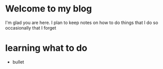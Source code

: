 ---
---
# Welcome to my blog

I'm glad you are here. I plan to keep notes on how to do things that I do so occasionally that I forget

# learning what to do

* bullet
